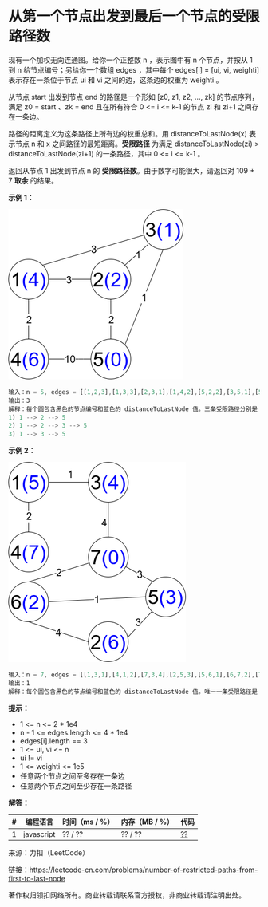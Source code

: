 # 从第一个节点出发到最后一个节点的受限路径数

现有一个加权无向连通图。给你一个正整数 n ，表示图中有 n 个节点，并按从 1 到 n 给节点编号；另给你一个数组 edges ，其中每个 edges[i] = [ui, vi, weighti] 表示存在一条位于节点 ui 和 vi 之间的边，这条边的权重为 weighti 。

从节点 start 出发到节点 end 的路径是一个形如 [z0, z1, z2, ..., zk] 的节点序列，满足 z0 = start 、zk = end 且在所有符合 0 <= i <= k-1 的节点 zi 和 zi+1 之间存在一条边。

路径的距离定义为这条路径上所有边的权重总和。用 distanceToLastNode(x) 表示节点 n 和 x 之间路径的最短距离。**受限路径** 为满足 distanceToLastNode(zi) > distanceToLastNode(zi+1) 的一条路径，其中 0 <= i <= k-1 。

返回从节点 1 出发到节点 n 的 **受限路径数**。由于数字可能很大，请返回对 109 + 7 **取余** 的结果。

**示例 1：**

![示例1](./eg1.png)

``` javascript
输入：n = 5, edges = [[1,2,3],[1,3,3],[2,3,1],[1,4,2],[5,2,2],[3,5,1],[5,4,10]]
输出：3
解释：每个圆包含黑色的节点编号和蓝色的 distanceToLastNode 值。三条受限路径分别是：
1) 1 --> 2 --> 5
2) 1 --> 2 --> 3 --> 5
3) 1 --> 3 --> 5
```

**示例 2：**

![示例2](./eg2.png)

``` javascript
输入：n = 7, edges = [[1,3,1],[4,1,2],[7,3,4],[2,5,3],[5,6,1],[6,7,2],[7,5,3],[2,6,4]]
输出：1
解释：每个圆包含黑色的节点编号和蓝色的 distanceToLastNode 值。唯一一条受限路径是：1 --> 3 --> 7 。
```

**提示：**

- 1 <= n <= 2 * 1e4
- n - 1 <= edges.length <= 4 * 1e4
- edges[i].length == 3
- 1 <= ui, vi <= n
- ui != vi
- 1 <= weighti <= 1e5
- 任意两个节点之间至多存在一条边
- 任意两个节点之间至少存在一条路径

**解答：**

**#**|**编程语言**|**时间（ms / %）**|**内存（MB / %）**|**代码**
--|--|--|--|--
1|javascript|?? / ??|?? / ??|[??](./javascript/ac_v1.js)

来源：力扣（LeetCode）

链接：https://leetcode-cn.com/problems/number-of-restricted-paths-from-first-to-last-node

著作权归领扣网络所有。商业转载请联系官方授权，非商业转载请注明出处。
